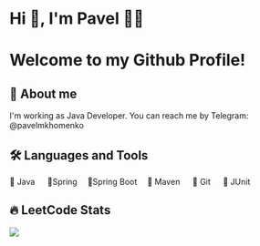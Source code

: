 # Hi 👋, I'm Pavel 🧑‍💻
# Welcome to my Github Profile!

## 🚀 About me
I'm working as Java Developer. You can reach me by Telegram: @pavelmkhomenko

## 🛠️ Languages and Tools
🔵 Java &emsp; 🔵Spring &emsp;🔵Spring Boot &emsp;🔵 Maven <!--- <br/> --> &emsp; 🔵 Git &emsp; 🔵 JUnit 

## 🔥 LeetCode Stats
<!---[![KnlnKS's LeetCode stats](https://leetcode-stats-six.vercel.app/?username=pmkh&theme=dark)](https://github.com/KnlnKS/leetcode-stats))-->
![](https://leetcard.jacoblin.cool/pmkh?ext=heatmap&&?font=milonga)
